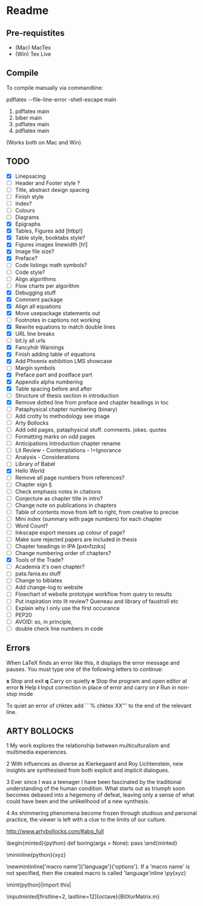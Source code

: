 # Readme


## Pre-requistites

- (Mac) MacTex
- (Win) Tex Live


## Compile
To compile manually via commandline:

pdflatex --file-line-error -shell-escape main

1. pdflatex main
2. biber main
3. pdflatex main
4. pdflatex main

(Works both on Mac and Win)


## TODO

- [X] Linepsacing
- [ ] Header and Footer style ?
- [ ] Title, abstract design spacing
- [ ] Finish style
- [ ] Index?
- [ ] Colours
- [ ] Diagrams
- [X] Epigraphs
- [X] Tables, Figures add [htbp!]
- [X] Table style, booktabs style?
- [X] Figures images linewidth [h!]
- [X] Image file size?
- [X] Preface?
- [ ] Code listings math symbols?
- [ ] Code style?
- [ ] Align algorithms
- [ ] Flow charts per algorithm
- [X] Debugging stuff
- [X] Comment package
- [X] Align all equations
- [X] Move usepackage statements out
- [ ] Footnotes in captions not working
- [X] Rewrite equations to match double lines
- [X] URL line breaks
- [ ] bit.ly all urls
- [X] Fancyhdr Warnings
- [X] Finish adding table of equations
- [X] Add Phoenix exhibition LMS showcase
- [ ] Margin symbols
- [X] Preface part and postface part
- [X] Appendix alpha numbering
- [X] Table spacing before and after
- [ ] Structure of thesis section in introduction
- [X] Remove dotted line from preface and chapter headings in toc
- [ ] Pataphysical chapter numbering (binary)
- [ ] Add crotty to methodology see image
- [ ] Arty Bollocks
- [ ] Add odd pages, pataphysical stuff. comments. jokes. quotes
- [ ] Formatting marks on odd pages
- [ ] Anticipations Introduction chapter rename
- [ ] Lit Review - Contemplations - !=Ignorance
- [ ] Analysis - Considerations
- [ ] Library of Babel
- [X] Hello World
- [ ] Remove all page numbers from references?
- [ ] Chapter sign §
- [ ] Check emphasis notes in citations
- [ ] Conjecture as chapter title in intro?
- [ ] Change note on publications in chapters
- [ ] Table of contents move from left to right, from creative to precise
- [ ] Mini index (summary with page numbers) for each chapter
- [ ] Word Count?
- [ ] Inkscape export messes up colour of page?
- [ ] Make sure rejected papers are included in thesis
- [ ] Chapter headings in IPA [pʌtʌfɪzɪks]
- [ ] Change numbering order of chapters?
- [X] Tools of the Trade?
- [ ] Academia it's own chapter?
- [ ] pata.fania.eu stuff
- [ ] Change to biblatex
- [ ] Add change-log to website
- [ ] Flowchart of website prototype workflow from query to results
- [ ] Put inspiration into lit review? Queneau and library of faustroll etc
- [ ] Explain why I only use the first occurance
- [ ] PEP20
- [ ] AVOID: so, in principle,
- [ ] double check line numbers in code

## Errors

When LaTeX finds an error like this, it displays the error message and pauses. You must type one of the following letters to continue:

**x**	 Stop and exit
**q** Carry on quietly
**e** Stop the program and open editor at error
**h** Help
**i** Input correction in place of error and carry on
**r**	Run in non-stop mode

To quiet an error of chktex add ```% chktex XX''' to the end of the relevant line.


## ARTY BOLLOCKS


1 My work explores the relationship between multiculturalism and multimedia experiences.

2 With influences as diverse as Kierkegaard and Roy Lichtenstein, new insights are synthesised from both explicit and implicit dialogues.

3 Ever since I was a teenager I have been fascinated by the traditional understanding of the human condition. What starts out as triumph soon becomes debased into a hegemony of defeat, leaving only a sense of what could have been and the unlikelihood of a new synthesis.

4 As shimmering phenomena become frozen through studious and personal practice, the viewer is left with a clue to the limits of our culture.

http://www.artybollocks.com/#abg_full


<!-- MINTED  -->
\begin{minted}{python}
  def boring(args = None):
  pass
\end{minted}

\mininline{python}{xyz}

\newmintinline['macro name']{'language'}{'options'}. If a 'macro name' is not specified, then the created macro is called \'language'inline
\py{xyz}

\mint{python}|import this|

\inputminted[firstline=2, lastline=12]{octave}{BitXorMatrix.m}

